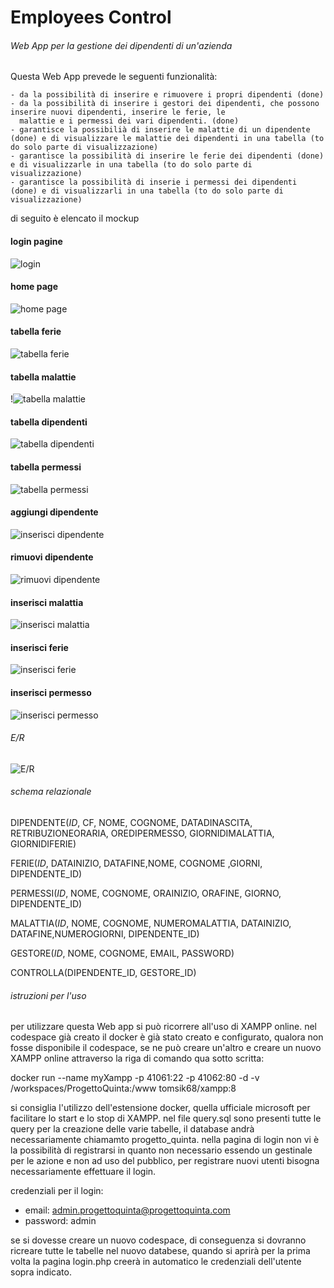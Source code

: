 # Employees Control
###### Web App per la gestione dei dipendenti di un'azienda

Questa Web App prevede le seguenti funzionalità:

	- da la possibilità di inserire e rimuovere i propri dipendenti (done)
 	- da la possibilità di inserire i gestori dei dipendenti, che possono inserire nuovi dipendenti, inserire le ferie, le 		 
	  malattie e i permessi dei vari dipendenti. (done)
	- garantisce la possibilià di inserire le malattie di un dipendente (done) e di visualizzare le malattie dei dipendenti in una tabella (to do solo parte di visualizzazione)
 	- garantisce la possibilità di inserire le ferie dei dipendenti (done) e di visualizzarle in una tabella (to do solo parte di visualizzazione)
	- garantisce la possibilità di inserie i permessi dei dipendenti (done) e di visualizzarli in una tabella (to do solo parte di visualizzazione)

di seguito è elencato il mockup

#### login pagine

![login](image-1.png)

#### home page
![home page](image-4.png)

#### tabella ferie
![tabella ferie](image-5.png)

#### tabella malattie
!![tabella malattie](image-6.png)

#### tabella dipendenti
![tabella dipendenti](image-7.png)

#### tabella permessi
![tabella permessi](image-8.png)

#### aggiungi dipendente
![inserisci dipendente](image-16.png)

#### rimuovi dipendente
![rimuovi dipendente](image-10.png)

#### inserisci malattia
![inserisci malattia](image-12.png)

#### inserisci ferie
![inserisci ferie](image-13.png)

#### inserisci permesso
![inserisci permesso](image-15.png)


###### E/R
![E/R](image.png)

###### schema relazionale

DIPENDENTE(_ID_, CF, NOME, COGNOME, DATADINASCITA, RETRIBUZIONEORARIA, OREDIPERMESSO, GIORNIDIMALATTIA, GIORNIDIFERIE)

FERIE(_ID_, DATAINIZIO, DATAFINE,NOME, COGNOME ,GIORNI, DIPENDENTE_ID)

PERMESSI(_ID_, NOME, COGNOME, ORAINIZIO, ORAFINE, GIORNO, DIPENDENTE_ID)

MALATTIA(_ID_, NOME, COGNOME, NUMEROMALATTIA, DATAINIZIO, DATAFINE,NUMEROGIORNI, DIPENDENTE_ID)

GESTORE(_ID_, NOME, COGNOME, EMAIL, PASSWORD)

CONTROLLA(DIPENDENTE_ID, GESTORE_ID)

###### istruzioni per l'uso

per utilizzare questa Web app si può ricorrere all'uso di XAMPP online.
nel codespace già creato il docker è già stato creato e configurato, qualora non fosse disponibile il codespace, se ne può creare un'altro e creare un nuovo XAMPP online attraverso la riga di comando qua sotto scritta:

docker run --name myXampp -p 41061:22 -p 41062:80 -d -v /workspaces/ProgettoQuinta:/www tomsik68/xampp:8

si consiglia l'utilizzo dell'estensione docker, quella ufficiale microsoft per facilitare lo start e lo stop di XAMPP.
nel file query.sql sono presenti tutte le query per la creazione delle varie tabelle, il database andrà necessariamente chiamamto progetto_quinta.
nella pagina di login non vi è la possibilità di registrarsi in quanto non necessario essendo un gestinale per le azione e non ad uso del pubblico, per registrare nuovi utenti bisogna necessariamente effettuare il login.

credenziali per il login:
- email: admin.progettoquinta@progettoquinta.com
- password: admin

se si dovesse creare un nuovo codespace, di conseguenza si dovranno ricreare tutte le tabelle nel nuovo databese, quando si aprirà per la prima volta la pagina login.php creerà in automatico le credenziali dell'utente sopra indicato.